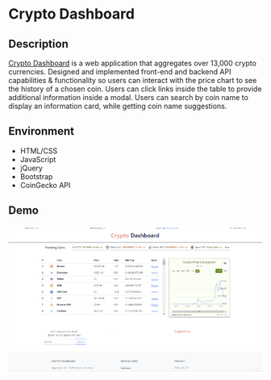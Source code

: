 # Crypto Dashboard

## Description   

[Crypto Dashboard](https://gregrodriguezjr.github.io/crypto_dashboard_v2/) is a web application that aggregates over 13,000 crypto currencies. Designed and implemented front-end and backend API capabilities & functionality so users can interact with the price chart to see the history of a chosen coin. Users can click links inside the table to provide additional information inside a modal. Users can search by coin name to display an information card, while getting coin name suggestions.

## Environment   

- HTML/CSS 
- JavaScript
- jQuery 
- Bootstrap 
- CoinGecko API   

## Demo
![animation demo](cryptoDemo.gif)